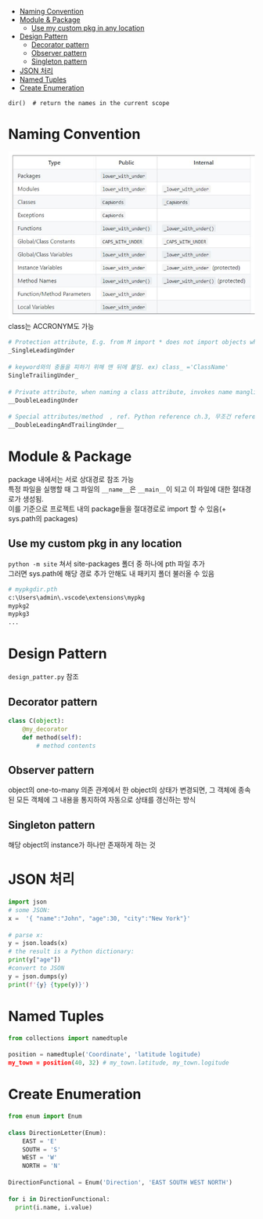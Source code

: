 - [Naming Convention](#naming-convention)
- [Module & Package](#module--package)
  - [Use my custom pkg in any location](#use-my-custom-pkg-in-any-location)
- [Design Pattern](#design-pattern)
  - [Decorator pattern](#decorator-pattern)
  - [Observer pattern](#observer-pattern)
  - [Singleton pattern](#singleton-pattern)
- [JSON 처리](#json-처리)
- [Named Tuples](#named-tuples)
- [Create Enumeration](#create-enumeration)
```
dir()  # return the names in the current scope
```
# Naming Convention
![](https://github.com/tkxkd0159/TIL_python/blob/main/img/name.JPG) <br>
class는 ACCRONYM도 가능
```python
# Protection attribute, E.g. from M import * does not import objects whose name starts with an underscore.
_SingleLeadingUnder

# keyword와의 충돌을 피하기 위해 맨 뒤에 붙임. ex) class_ ='ClassName'
SingleTrailingUnder_

# Private attribute, when naming a class attribute, invokes name mangling. (inside class FooBar, __boo becomes _FooBar__boo)
__DoubleLeadingUnder

# Special attributes/method  , ref. Python reference ch.3, 무조건 reference에 있는 것만 사용.
__DoubleLeadingAndTrailingUnder__
```
# Module & Package
package 내에서는 서로 상대경로 참조 가능 <br>
특정 파일을 실행할 때 그 파일의 `__name__`은 `__main__`이 되고 이 파일에 대한 절대경로가 생성됨. <br>
이를 기준으로 프로젝트 내의 package들을 절대경로로 import 할 수 있음(+ sys.path의 packages)
## Use my custom pkg in any location
`python -m site` 쳐서 site-packages 폴더 중 하나에 pth 파일 추가 <br>
그러면 sys.path에 해당 경로 추가 안해도 내 패키지 폴더 불러올 수 있음

```bash
# mypkgdir.pth
c:\Users\admin\.vscode\extensions\mypkg
mypkg2
mypkg3
...
```

# Design Pattern
`design_patter.py` 참조 
## Decorator pattern
```python
class C(object):
    @my_decorator
    def method(self):
        # method contents
```
## Observer pattern
object의 one-to-many 의존 관계에서 한 object의 상태가 변경되면, 그 객체에 종속된 모든 객체에 그 내용을 통지하여 자동으로 상태를 갱신하는 방식

## Singleton pattern
해당 object의 instance가 하나만 존재하게 하는 것

# JSON 처리
```python
import json
# some JSON:
x =  '{ "name":"John", "age":30, "city":"New York"}'

# parse x:
y = json.loads(x)
# the result is a Python dictionary:
print(y["age"])
#convert to JSON
y = json.dumps(y)
print(f'{y} {type(y)}')
```

# Named Tuples
```python
from collections import namedtuple

position = namedtuple('Coordinate', 'latitude logitude)
my_town = position(40, 32) # my_town.latitude, my_town.logitude
```

# Create Enumeration
```python
from enum import Enum

class DirectionLetter(Enum):
    EAST = 'E'
    SOUTH = 'S'
    WEST = 'W'
    NORTH = 'N'

DirectionFunctional = Enum('Direction', 'EAST SOUTH WEST NORTH')

for i in DirectionFunctional:
  print(i.name, i.value)

```